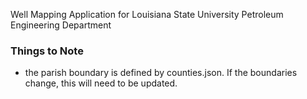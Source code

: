Well Mapping Application
for Louisiana State University Petroleum Engineering Department


### Things to Note
* the parish boundary is defined by counties.json. If the boundaries change, this will need to be updated.
